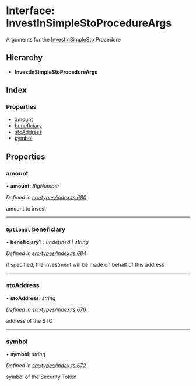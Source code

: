 # Interface: InvestInSimpleStoProcedureArgs

Arguments for the [InvestInSimpleSto](../enums/_types_index_.proceduretype.md#investinsimplesto) Procedure

## Hierarchy

* **InvestInSimpleStoProcedureArgs**

## Index

### Properties

* [amount](_types_index_.investinsimplestoprocedureargs.md#amount)
* [beneficiary](_types_index_.investinsimplestoprocedureargs.md#optional-beneficiary)
* [stoAddress](_types_index_.investinsimplestoprocedureargs.md#stoaddress)
* [symbol](_types_index_.investinsimplestoprocedureargs.md#symbol)

## Properties

###  amount

• **amount**: *BigNumber*

*Defined in [src/types/index.ts:680](https://github.com/PolymathNetwork/polymath-sdk/blob/fb8c7c9/src/types/index.ts#L680)*

amount to invest

___

### `Optional` beneficiary

• **beneficiary**? : *undefined | string*

*Defined in [src/types/index.ts:684](https://github.com/PolymathNetwork/polymath-sdk/blob/fb8c7c9/src/types/index.ts#L684)*

if specified, the investment will be made on behalf of this address

___

###  stoAddress

• **stoAddress**: *string*

*Defined in [src/types/index.ts:676](https://github.com/PolymathNetwork/polymath-sdk/blob/fb8c7c9/src/types/index.ts#L676)*

address of the STO

___

###  symbol

• **symbol**: *string*

*Defined in [src/types/index.ts:672](https://github.com/PolymathNetwork/polymath-sdk/blob/fb8c7c9/src/types/index.ts#L672)*

symbol of the Security Token
